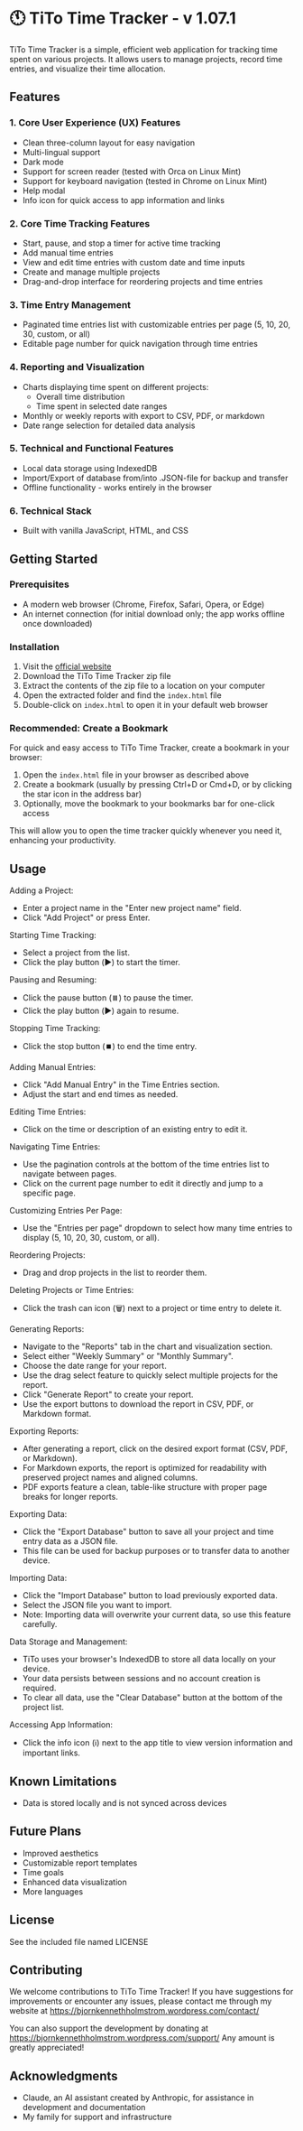 # 🕚 TiTo Time Tracker - v 1.07.1

TiTo Time Tracker is a simple, efficient web application for tracking time spent on various projects. It allows users to manage projects, record time entries, and visualize their time allocation.

## Features

### 1. **Core User Experience (UX) Features**
   - Clean three-column layout for easy navigation
   - Multi-lingual support
   - Dark mode
   - Support for screen reader (tested with Orca on Linux Mint)
   - Support for keyboard navigation (tested in Chrome on Linux Mint)
   - Help modal
   - Info icon for quick access to app information and links

### 2. **Core Time Tracking Features**
   - Start, pause, and stop a timer for active time tracking
   - Add manual time entries
   - View and edit time entries with custom date and time inputs
   - Create and manage multiple projects
   - Drag-and-drop interface for reordering projects and time entries

### 3. **Time Entry Management**
   - Paginated time entries list with customizable entries per page (5, 10, 20, 30, custom, or all)
   - Editable page number for quick navigation through time entries

### 4. **Reporting and Visualization**
   - Charts displaying time spent on different projects:
     - Overall time distribution
     - Time spent in selected date ranges
   - Monthly or weekly reports with export to CSV, PDF, or markdown
   - Date range selection for detailed data analysis

### 5. **Technical and Functional Features**
   - Local data storage using IndexedDB
   - Import/Export of database from/into .JSON-file for backup and transfer
   - Offline functionality - works entirely in the browser

### 6. **Technical Stack**
   - Built with vanilla JavaScript, HTML, and CSS

## Getting Started

### Prerequisites

- A modern web browser (Chrome, Firefox, Safari, Opera, or Edge)
- An internet connection (for initial download only; the app works offline once downloaded)

### Installation

1. Visit the [official website](https://bjornkennethholmstrom.wordpress.com/tito/)
2. Download the TiTo Time Tracker zip file
3. Extract the contents of the zip file to a location on your computer
4. Open the extracted folder and find the `index.html` file
5. Double-click on `index.html` to open it in your default web browser

### Recommended: Create a Bookmark

For quick and easy access to TiTo Time Tracker, create a bookmark in your browser:

1. Open the `index.html` file in your browser as described above
2. Create a bookmark (usually by pressing Ctrl+D or Cmd+D, or by clicking the star icon in the address bar)
3. Optionally, move the bookmark to your bookmarks bar for one-click access

This will allow you to open the time tracker quickly whenever you need it, enhancing your productivity.

## Usage

Adding a Project:
- Enter a project name in the "Enter new project name" field.
- Click "Add Project" or press Enter.

Starting Time Tracking:
- Select a project from the list.
- Click the play button (▶️) to start the timer.

Pausing and Resuming:
- Click the pause button (⏸️) to pause the timer.
- Click the play button (▶️) again to resume.

Stopping Time Tracking:
- Click the stop button (⏹️) to end the time entry.

Adding Manual Entries:
- Click "Add Manual Entry" in the Time Entries section.
- Adjust the start and end times as needed.

Editing Time Entries:
- Click on the time or description of an existing entry to edit it.

Navigating Time Entries:
- Use the pagination controls at the bottom of the time entries list to navigate between pages.
- Click on the current page number to edit it directly and jump to a specific page.

Customizing Entries Per Page:
- Use the "Entries per page" dropdown to select how many time entries to display (5, 10, 20, 30, custom, or all).

Reordering Projects:
- Drag and drop projects in the list to reorder them.

Deleting Projects or Time Entries:
- Click the trash can icon (🗑️) next to a project or time entry to delete it.

Generating Reports:
- Navigate to the "Reports" tab in the chart and visualization section.
- Select either "Weekly Summary" or "Monthly Summary".
- Choose the date range for your report.
- Use the drag select feature to quickly select multiple projects for the report.
- Click "Generate Report" to create your report.
- Use the export buttons to download the report in CSV, PDF, or Markdown format.

Exporting Reports:
- After generating a report, click on the desired export format (CSV, PDF, or Markdown).
- For Markdown exports, the report is optimized for readability with preserved project names and aligned columns.
- PDF exports feature a clean, table-like structure with proper page breaks for longer reports.

Exporting Data:
- Click the "Export Database" button to save all your project and time entry data as a JSON file.
- This file can be used for backup purposes or to transfer data to another device.

Importing Data:
- Click the "Import Database" button to load previously exported data.
- Select the JSON file you want to import.
- Note: Importing data will overwrite your current data, so use this feature carefully.

Data Storage and Management:
- TiTo uses your browser's IndexedDB to store all data locally on your device.
- Your data persists between sessions and no account creation is required.
- To clear all data, use the "Clear Database" button at the bottom of the project list.

Accessing App Information:
- Click the info icon (ℹ️) next to the app title to view version information and important links.

## Known Limitations

- Data is stored locally and is not synced across devices

## Future Plans

- Improved aesthetics
- Customizable report templates
- Time goals
- Enhanced data visualization
- More languages

## License

See the included file named LICENSE

## Contributing

We welcome contributions to TiTo Time Tracker! If you have suggestions for improvements or encounter any issues, please contact me through my website at 
https://bjornkennethholmstrom.wordpress.com/contact/

You can also support the development by donating at 
https://bjornkennethholmstrom.wordpress.com/support/
Any amount is greatly appreciated!

## Acknowledgments

- Claude, an AI assistant created by Anthropic, for assistance in development and documentation
- My family for support and infrastructure

